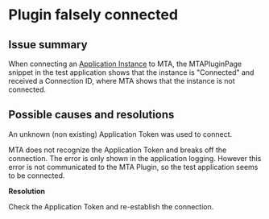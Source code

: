 # Plugin falsely connected

## Issue summary

When connecting an [Application Instance](../../application-instance) to MTA, the MTAPluginPage snippet in the test application shows that the instance is "Connected" and received a Connection ID, where MTA shows that the instance is not connected.

## Possible causes and resolutions

An unknown (non existing) Application Token was used to connect.

MTA does not recognize the Application Token and breaks off the connection. The error is only shown in the application logging. However this error is not communicated to the MTA Plugin, so the test application seems to be connected. 

**Resolution**

Check the Application Token and re-establish the connection.